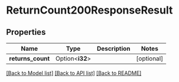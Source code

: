 # ReturnCount200ResponseResult

## Properties

Name | Type | Description | Notes
------------ | ------------- | ------------- | -------------
**returns_count** | Option<**i32**> |  | [optional]

[[Back to Model list]](../README.md#documentation-for-models) [[Back to API list]](../README.md#documentation-for-api-endpoints) [[Back to README]](../README.md)


